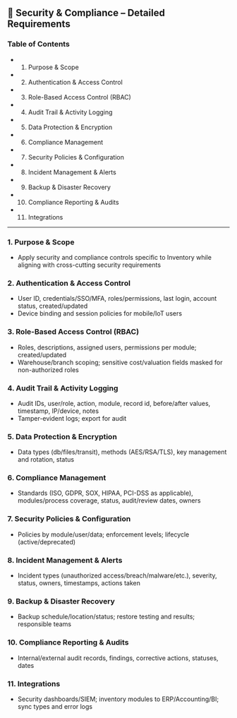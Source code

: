 ## 🔹 Security & Compliance – Detailed Requirements

### Table of Contents
- 1. Purpose & Scope
- 2. Authentication & Access Control
- 3. Role-Based Access Control (RBAC)
- 4. Audit Trail & Activity Logging
- 5. Data Protection & Encryption
- 6. Compliance Management
- 7. Security Policies & Configuration
- 8. Incident Management & Alerts
- 9. Backup & Disaster Recovery
- 10. Compliance Reporting & Audits
- 11. Integrations

---

### 1. Purpose & Scope
- Apply security and compliance controls specific to Inventory while aligning with cross-cutting security requirements

### 2. Authentication & Access Control
- User ID, credentials/SSO/MFA, roles/permissions, last login, account status, created/updated
- Device binding and session policies for mobile/IoT users

### 3. Role-Based Access Control (RBAC)
- Roles, descriptions, assigned users, permissions per module; created/updated
- Warehouse/branch scoping; sensitive cost/valuation fields masked for non-authorized roles

### 4. Audit Trail & Activity Logging
- Audit IDs, user/role, action, module, record id, before/after values, timestamp, IP/device, notes
- Tamper-evident logs; export for audit

### 5. Data Protection & Encryption
- Data types (db/files/transit), methods (AES/RSA/TLS), key management and rotation, status

### 6. Compliance Management
- Standards (ISO, GDPR, SOX, HIPAA, PCI-DSS as applicable), modules/process coverage, status, audit/review dates, owners

### 7. Security Policies & Configuration
- Policies by module/user/data; enforcement levels; lifecycle (active/deprecated)

### 8. Incident Management & Alerts
- Incident types (unauthorized access/breach/malware/etc.), severity, status, owners, timestamps, actions taken

### 9. Backup & Disaster Recovery
- Backup schedule/location/status; restore testing and results; responsible teams

### 10. Compliance Reporting & Audits
- Internal/external audit records, findings, corrective actions, statuses, dates

### 11. Integrations
- Security dashboards/SIEM; inventory modules to ERP/Accounting/BI; sync types and error logs

